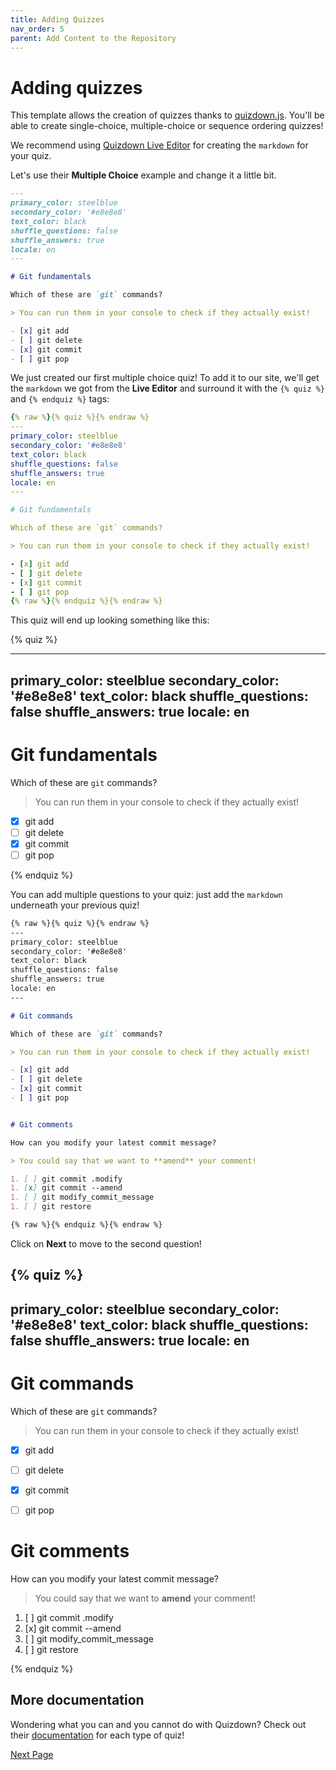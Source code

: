 ```yaml
---
title: Adding Quizzes
nav_order: 5
parent: Add Content to the Repository
---
```


# Adding quizzes

This template allows the creation of quizzes thanks to [quizdown.js](https://github.com/bonartm/quizdown-js).
You'll be able to create single-choice, multiple-choice or sequence ordering quizzes!

We recommend using [Quizdown Live Editor](https://bonartm.github.io/quizdown-live-editor/) for creating the `markdown` for your quiz.

Let's use their **Multiple Choice** example and change it a little bit.

```markdown
---
primary_color: steelblue
secondary_color: '#e8e8e8'
text_color: black
shuffle_questions: false
shuffle_answers: true
locale: en
---

# Git fundamentals

Which of these are `git` commands?

> You can run them in your console to check if they actually exist!

- [x] git add
- [ ] git delete
- [x] git commit
- [ ] git pop
```

We just created our first multiple choice quiz!
To add it to our site, we'll get the `markdown` we got from the **Live Editor** and surround it with the `{% quiz %}` and `{% endquiz %}` tags:

```yaml
{% raw %}{% quiz %}{% endraw %}
---
primary_color: steelblue
secondary_color: '#e8e8e8'
text_color: black
shuffle_questions: false
shuffle_answers: true
locale: en
---

# Git fundamentals

Which of these are `git` commands?

> You can run them in your console to check if they actually exist!

- [x] git add
- [ ] git delete
- [x] git commit
- [ ] git pop
{% raw %}{% endquiz %}{% endraw %}
```

This quiz will end up looking something like this:

{% quiz %}

---
primary_color: steelblue
secondary_color: '#e8e8e8'
text_color: black
shuffle_questions: false
shuffle_answers: true
locale: en
---

# Git fundamentals

Which of these are `git` commands?

> You can run them in your console to check if they actually exist!

- [x] git add
- [ ] git delete
- [x] git commit
- [ ] git pop

{% endquiz %}

You can add multiple questions to your quiz: just add the `markdown` underneath your previous quiz!

```markdown
{% raw %}{% quiz %}{% endraw %}
---
primary_color: steelblue
secondary_color: '#e8e8e8'
text_color: black
shuffle_questions: false
shuffle_answers: true
locale: en
---

# Git commands

Which of these are `git` commands?

> You can run them in your console to check if they actually exist!

- [x] git add
- [ ] git delete
- [x] git commit
- [ ] git pop


# Git comments

How can you modify your latest commit message?

> You could say that we want to **amend** your comment!

1. [ ] git commit .modify
1. [x] git commit --amend
1. [ ] git modify_commit_message
1. [ ] git restore

{% raw %}{% endquiz %}{% endraw %}
```

Click on **Next** to move to the second question!

{% quiz %}
---
primary_color: steelblue
secondary_color: '#e8e8e8'
text_color: black
shuffle_questions: false
shuffle_answers: true
locale: en
---

# Git commands

Which of these are `git` commands?

> You can run them in your console to check if they actually exist!

- [x] git add
- [ ] git delete
- [x] git commit
- [ ] git pop


# Git comments

How can you modify your latest commit message?

> You could say that we want to **amend** your comment!

1. [ ] git commit .modify
1. [x] git commit --amend
1. [ ] git modify_commit_message
1. [ ] git restore

{% endquiz %}


## More documentation

Wondering what you can and you cannot do with Quizdown?
Check out their [documentation](https://github.com/bonartm/quizdown-js/blob/main/docs/syntax.md) for each type of quiz!


[Next Page](https://devops-education.gitlab.io/cwac-workshop/course/adding_slides/)